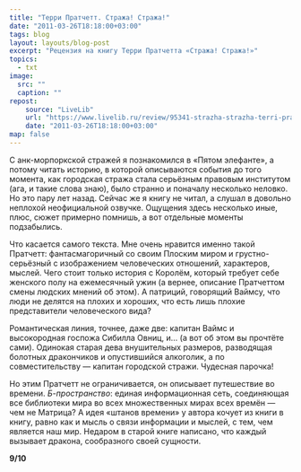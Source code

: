 ```yaml
---
title: "Терри Пратчетт. Стража! Стража!"
date: "2011-03-26T18:18:00+03:00"
tags: blog
layout: layouts/blog-post
excerpt: "Рецензия на книгу Терри Пратчетта «Стража! Стража!»"
topics:
  - txt
image:
  src: ""
  caption: ""
repost:
    source: "LiveLib"
    url: "https://www.livelib.ru/review/95341-strazha-strazha-terri-pratchett"
    date: "2011-03-26T18:18:00+03:00"
map: false
---
```


<p class="drop-cap">
С анк-морпоркской стражей я познакомился в «Пятом элефанте», а потому читать историю, в которой описываются события до того момента, как городская стража стала серьёзным правовым институтом (ага, и такие слова знаю), было странно и поначалу несколько неловко. Но это пару лет назад. Сейчас же я книгу не читал, а слушал в довольно неплохой неофициальной озвучке. Ощущения здесь несколько иные, плюс, сюжет примерно помнишь, а вот отдельные моменты подзабылись.
</p>

Что касается самого текста. Мне очень нравится именно такой Пратчетт: фантасмагоричный со своим Плоским миром и грустно-серьёзный с изображением человеческих отношений, характеров, мыслей. Чего стоит только история с Королём, который требует себе женского полу на ежемесячный ужин (а вернее, описание Пратчеттом смены людских мнений об этом). А патриций, говорящий Ваймсу, что люди не делятся на плохих и хороших, что есть лишь плохие представители человеческого вида?

Романтическая линия, точнее, даже две: капитан Ваймс и высокородная госпожа Сибилла Овниц, и… (а вот об этом вы прочтёте сами). Одинокая старая дева внушительных размеров, разводящая болотных дракончиков и опустившийся алкоголик, а по совместительству — капитан городской стражи. Чудесная парочка!

Но этим Пратчетт не ограничивается, он описывает путешествие во времени. *Б-пространство*: единая информационная сеть, соединяющая все библиотеки мира во всех множественных мирах всех времён — чем не Матрица? А идея «штанов времени» у автора кочует из книги в книгу, равно как и мысль о связи информации и мыслей, с тем, чем является наш мир. Недаром в старой книге написано, что каждый вызывает дракона, сообразного своей сущности.

**9/10**
